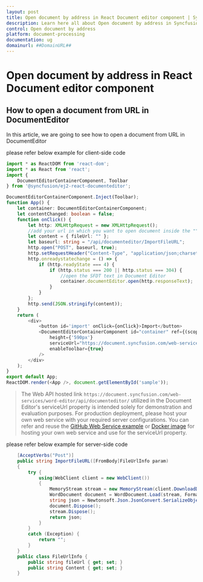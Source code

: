 ```yaml
---
layout: post
title: Open document by address in React Document editor component | Syncfusion
description: Learn here all about Open document by address in Syncfusion React Document editor component of Syncfusion Essential JS 2 and more.
control: Open document by address 
platform: document-processing
documentation: ug
domainurl: ##DomainURL##
---
```


# Open document by address in React Document editor component

## How to open a document from URL in DocumentEditor

In this article, we are going to see how to open a document from URL in DocumentEditor

please refer below example for client-side code

```ts
import * as ReactDOM from 'react-dom';
import * as React from 'react';
import {
    DocumentEditorContainerComponent, Toolbar
} from '@syncfusion/ej2-react-documenteditor';

DocumentEditorContainerComponent.Inject(Toolbar);
function App() {
    let container: DocumentEditorContainerComponent;
    let contentChanged: boolean = false;
    function onClick() {
        let http: XMLHttpRequest = new XMLHttpRequest();
        //add your url in which you want to open document inside the ""
        let content = { fileUrl: "" };
        let baseurl: string = "/api/documenteditor/ImportFileURL";
        http.open("POST", baseurl, true);
        http.setRequestHeader("Content-Type", "application/json;charset=UTF-8");
        http.onreadystatechange = () => {
            if (http.readyState === 4) {
                if (http.status === 200 || http.status === 304) {
                    //open the SFDT text in Document Editor
                    container.documentEditor.open(http.responseText);
                }
            }
        };
        http.send(JSON.stringify(content));
    }
    return (
        <div>
            <button id='import' onClick={onClick}>Import</button>
            <DocumentEditorContainerComponent id="container" ref={(scope) => { container = scope; }}
                height={'590px'}
                serviceUrl="https://document.syncfusion.com/web-services/word-editor/api/documenteditor/"
                enableToolbar={true}
            />
        </div>
    );
}
export default App;
ReactDOM.render(<App />, document.getElementById('sample'));

```

> The Web API hosted link `https://document.syncfusion.com/web-services/word-editor/api/documenteditor/` utilized in the Document Editor's serviceUrl property is intended solely for demonstration and evaluation purposes. For production deployment, please host your own web service with your required server configurations. You can refer and reuse the [GitHub Web Service example](https://github.com/SyncfusionExamples/EJ2-DocumentEditor-WebServices) or [Docker image](https://hub.docker.com/r/syncfusion/word-processor-server) for hosting your own web service and use for the serviceUrl property.

please refer below example for server-side code

```csharp
    [AcceptVerbs("Post")]
    public string ImportFileURL([FromBody]FileUrlInfo param)
    {
        try {
            using(WebClient client = new WebClient())
            {
                MemoryStream stream = new MemoryStream(client.DownloadData(param.fileUrl));
                WordDocument document = WordDocument.Load(stream, FormatType.Docx);
                string json = Newtonsoft.Json.JsonConvert.SerializeObject(document);
                document.Dispose();
                stream.Dispose();
                return json;
            }
        }
        catch (Exception) {
            return "";
        }
    }
    public class FileUrlInfo {
        public string fileUrl { get; set; }
        public string Content { get; set; }
    }
```
